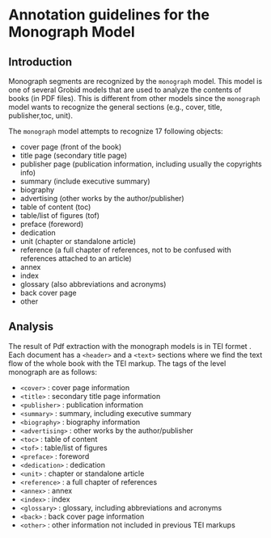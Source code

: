 # Annotation guidelines for the Monograph Model

## Introduction

Monograph segments are recognized by the `monograph` model. This model is one of several Grobid models that are used to analyze the contents of books (in PDF files).  This is different from other models since the `monograph` model wants to recognize the general sections (e.g., cover, title, publisher,toc, unit).

The `monograph` model attempts to recognize 17 following objects:
* cover page (front of the book)
* title page (secondary title page)
* publisher page (publication information, including usually the copyrights info)
* summary (include executive summary)
* biography
* advertising (other works by the author/publisher)
* table of content (toc)
* table/list of figures (tof)
* preface (foreword)
* dedication 
* unit (chapter or standalone article)
* reference (a full chapter of references, not to be confused with references attached to an article)
* annex
* index
* glossary (also abbreviations and acronyms)
* back cover page
* other
        
## Analysis
The result of Pdf extraction with the monograph models is in TEI formet <tei>. Each document has a `<header>`  and a `<text>` sections where we find the text flow of the whole book with the TEI markup. The tags of the level monograph are as follows:
* `<cover>`         :  cover page information
* `<title>`         :  secondary title page information
* `<publisher>`     :  publication information
* `<summary>`       :  summary, including executive summary
* `<biography>`     :  biography information
* `<advertising>`   :  other works by the author/publisher
* `<toc>`           :  table of content
* `<tof>`           :  table/list of figures
* `<preface>`       :  foreword
* `<dedication>`    :  dedication
* `<unit>`          :  chapter or standalone article
* `<reference>`     :  a full chapter of references
* `<annex>`         :  annex
* `<index>`         :  index
* `<glossary>`      :  glossary, including abbreviations and acronyms
* `<back>`          :  back cover page information
* `<other>`         :  other information not included in previous TEI markups

